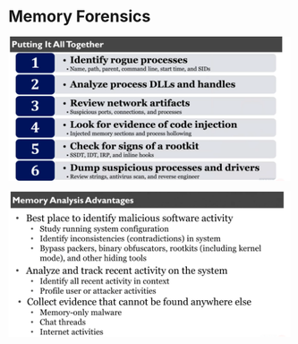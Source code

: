 # Memory Forensics

![](<../../.gitbook/assets/image (5).png>)

![](<../../.gitbook/assets/image (91).png>)

